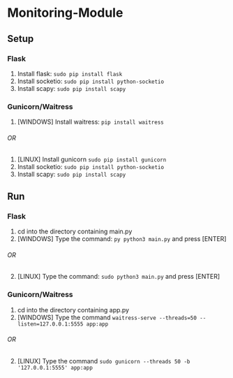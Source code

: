# Monitoring-Module
## Setup
### Flask
1. Install flask: ```sudo pip install flask```
2. Install socketio: ```sudo pip install python-socketio```
3. Install scapy: ```sudo pip install scapy```

### Gunicorn/Waitress
1. [WINDOWS] Install waitress: ```pip install waitress```
###### OR
1. [LINUX] Install gunicorn ```sudo pip install gunicorn```
2. Install socketio: ```sudo pip install python-socketio```
3. Install scapy: ```sudo pip install scapy```

## Run
### Flask
1. cd into the directory containing main.py 
2. [WINDOWS] Type the command: ```py python3 main.py``` and press [ENTER]
###### OR
2. [LINUX] Type the command: ```sudo python3 main.py``` and press [ENTER]

### Gunicorn/Waitress
1. cd into the directory containing app.py
2. [WINDOWS] Type the command ```waitress-serve --threads=50 --listen=127.0.0.1:5555 app:app```
###### OR
2. [LINUX] Type the command ```sudo gunicorn --threads 50 -b '127.0.0.1:5555' app:app```
